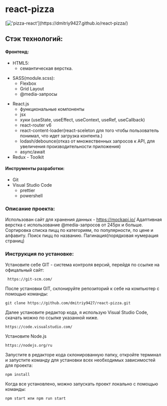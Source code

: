 # react-pizza

[!['pizza-react'](https://readme-typing-svg.herokuapp.com?color=%2336BCF7&lines=Посмотреть+можно+здесь!)](https://dmitriy9427.github.io/react-pizza/)

## Стэк технологий:

#### Фронтенд:

- HTML5:
  - семантическая верстка.

* SASS(module.scss):
  - Flexbox
  - Grid Layout
  - @media-запросы

- React.js
  - функциональные компоненты
  - jsx
  - хуки (useState, useEffect, useContext, useRef, useCallback)
  - react-router v6
  - react-content-loader(react-sceleton для того чтобы пользователь понимал, что идет загрузка контента.)
  - lodash/debounce(отказ от множественных запросов к API, для увеличения производительности приложения)
  - async/await
- Redux - Toolkit

#### Инструменты разработки:

- Git
- Visual Studio Code
  - prettier
  - powershell

### Описание проекта:

Использован сайт для хранения данных - https://mockapi.io/
Адаптивная верстка с использование @media-запросов от 245px и больше.
Сортировка списка пицц по категориям, по популярности, по цене и алфавиту.
Поиск пицц по названию. Пагинация(порядковая нумерация страниц)

### Инструкция по установке:

Установите себе GIT - система контроля версий, перейдя по ссылке на офицальный сайт:

```
 https://git-scm.com/
```

После установки GIT, склонируйте репозиторий к себе на компьютер с помощью команды:

```
git clone https://github.com/dmitriy9427/react-pizza.git
```

Далее установите редактор кода, я использую Visual Studio Code, скачать можно по ссылке указанной ниже.

```
https://code.visualstudio.com/
```

Установите Node.js

```
https://nodejs.org/ru
```

Запустите в редакторе кода склонированную папку, откройте терминал и запустите команду для установки всех необходимых зависимостей для проекта:

```
npm install
```

Когда все установлено, можно запускать проект локально с помощью команды:

```
npm start или npm run start
```
